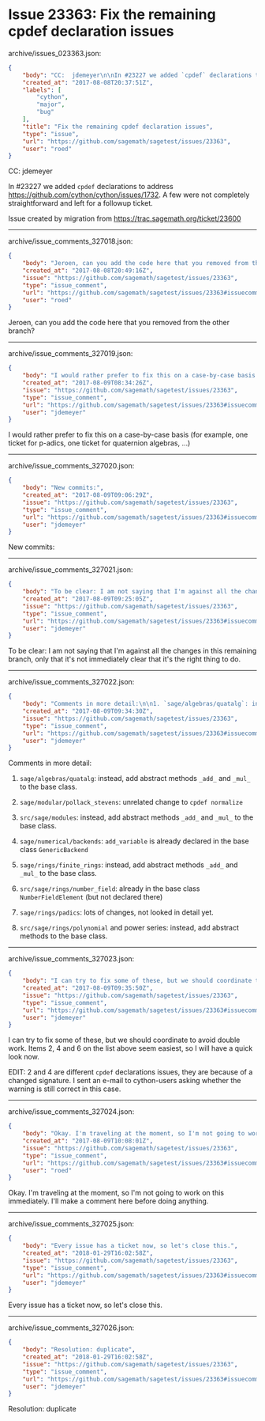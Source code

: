 # Issue 23363: Fix the remaining cpdef declaration issues

archive/issues_023363.json:
```json
{
    "body": "CC:  jdemeyer\n\nIn #23227 we added `cpdef` declarations to address https://github.com/cython/cython/issues/1732.  A few were not completely straightforward and left for a followup ticket.\n\nIssue created by migration from https://trac.sagemath.org/ticket/23600\n\n",
    "created_at": "2017-08-08T20:37:51Z",
    "labels": [
        "cython",
        "major",
        "bug"
    ],
    "title": "Fix the remaining cpdef declaration issues",
    "type": "issue",
    "url": "https://github.com/sagemath/sagetest/issues/23363",
    "user": "roed"
}
```
CC:  jdemeyer

In #23227 we added `cpdef` declarations to address https://github.com/cython/cython/issues/1732.  A few were not completely straightforward and left for a followup ticket.

Issue created by migration from https://trac.sagemath.org/ticket/23600





---

archive/issue_comments_327018.json:
```json
{
    "body": "Jeroen, can you add the code here that you removed from the other branch?",
    "created_at": "2017-08-08T20:49:16Z",
    "issue": "https://github.com/sagemath/sagetest/issues/23363",
    "type": "issue_comment",
    "url": "https://github.com/sagemath/sagetest/issues/23363#issuecomment-327018",
    "user": "roed"
}
```

Jeroen, can you add the code here that you removed from the other branch?



---

archive/issue_comments_327019.json:
```json
{
    "body": "I would rather prefer to fix this on a case-by-case basis (for example, one ticket for p-adics, one ticket for quaternion algebras, ...)",
    "created_at": "2017-08-09T08:34:26Z",
    "issue": "https://github.com/sagemath/sagetest/issues/23363",
    "type": "issue_comment",
    "url": "https://github.com/sagemath/sagetest/issues/23363#issuecomment-327019",
    "user": "jdemeyer"
}
```

I would rather prefer to fix this on a case-by-case basis (for example, one ticket for p-adics, one ticket for quaternion algebras, ...)



---

archive/issue_comments_327020.json:
```json
{
    "body": "New commits:",
    "created_at": "2017-08-09T09:06:29Z",
    "issue": "https://github.com/sagemath/sagetest/issues/23363",
    "type": "issue_comment",
    "url": "https://github.com/sagemath/sagetest/issues/23363#issuecomment-327020",
    "user": "jdemeyer"
}
```

New commits:



---

archive/issue_comments_327021.json:
```json
{
    "body": "To be clear: I am not saying that I'm against all the changes in this remaining branch, only that it's not immediately clear that it's the right thing to do.",
    "created_at": "2017-08-09T09:25:05Z",
    "issue": "https://github.com/sagemath/sagetest/issues/23363",
    "type": "issue_comment",
    "url": "https://github.com/sagemath/sagetest/issues/23363#issuecomment-327021",
    "user": "jdemeyer"
}
```

To be clear: I am not saying that I'm against all the changes in this remaining branch, only that it's not immediately clear that it's the right thing to do.



---

archive/issue_comments_327022.json:
```json
{
    "body": "Comments in more detail:\n\n1. `sage/algebras/quatalg`: instead, add abstract methods `_add_` and `_mul_` to the base class.\n\n2. `sage/modular/pollack_stevens`: unrelated change to `cpdef normalize`\n\n3. `src/sage/modules`: instead, add abstract methods `_add_` and `_mul_` to the base class.\n\n4. `sage/numerical/backends`: `add_variable` is already declared in the base class `GenericBackend`\n\n5. `sage/rings/finite_rings`: instead, add abstract methods `_add_` and `_mul_` to the base class.\n\n6. `src/sage/rings/number_field`: already in the base class `NumberFieldElement` (but not declared there)\n\n7. `sage/rings/padics`: lots of changes, not looked in detail yet.\n\n8. `src/sage/rings/polynomial` and power series: instead, add abstract methods to the base class.",
    "created_at": "2017-08-09T09:34:30Z",
    "issue": "https://github.com/sagemath/sagetest/issues/23363",
    "type": "issue_comment",
    "url": "https://github.com/sagemath/sagetest/issues/23363#issuecomment-327022",
    "user": "jdemeyer"
}
```

Comments in more detail:

1. `sage/algebras/quatalg`: instead, add abstract methods `_add_` and `_mul_` to the base class.

2. `sage/modular/pollack_stevens`: unrelated change to `cpdef normalize`

3. `src/sage/modules`: instead, add abstract methods `_add_` and `_mul_` to the base class.

4. `sage/numerical/backends`: `add_variable` is already declared in the base class `GenericBackend`

5. `sage/rings/finite_rings`: instead, add abstract methods `_add_` and `_mul_` to the base class.

6. `src/sage/rings/number_field`: already in the base class `NumberFieldElement` (but not declared there)

7. `sage/rings/padics`: lots of changes, not looked in detail yet.

8. `src/sage/rings/polynomial` and power series: instead, add abstract methods to the base class.



---

archive/issue_comments_327023.json:
```json
{
    "body": "I can try to fix some of these, but we should coordinate to avoid double work. Items 2, 4 and 6 on the list above seem easiest, so I will have a quick look now.\n\nEDIT: 2 and 4 are different `cpdef` declarations issues, they are because of a changed signature. I sent an e-mail to cython-users asking whether the warning is still correct in this case.",
    "created_at": "2017-08-09T09:35:50Z",
    "issue": "https://github.com/sagemath/sagetest/issues/23363",
    "type": "issue_comment",
    "url": "https://github.com/sagemath/sagetest/issues/23363#issuecomment-327023",
    "user": "jdemeyer"
}
```

I can try to fix some of these, but we should coordinate to avoid double work. Items 2, 4 and 6 on the list above seem easiest, so I will have a quick look now.

EDIT: 2 and 4 are different `cpdef` declarations issues, they are because of a changed signature. I sent an e-mail to cython-users asking whether the warning is still correct in this case.



---

archive/issue_comments_327024.json:
```json
{
    "body": "Okay. I'm traveling at the moment, so I'm not going to work on this immediately. I'll make a comment here before doing anything.",
    "created_at": "2017-08-09T10:08:01Z",
    "issue": "https://github.com/sagemath/sagetest/issues/23363",
    "type": "issue_comment",
    "url": "https://github.com/sagemath/sagetest/issues/23363#issuecomment-327024",
    "user": "roed"
}
```

Okay. I'm traveling at the moment, so I'm not going to work on this immediately. I'll make a comment here before doing anything.



---

archive/issue_comments_327025.json:
```json
{
    "body": "Every issue has a ticket now, so let's close this.",
    "created_at": "2018-01-29T16:02:58Z",
    "issue": "https://github.com/sagemath/sagetest/issues/23363",
    "type": "issue_comment",
    "url": "https://github.com/sagemath/sagetest/issues/23363#issuecomment-327025",
    "user": "jdemeyer"
}
```

Every issue has a ticket now, so let's close this.



---

archive/issue_comments_327026.json:
```json
{
    "body": "Resolution: duplicate",
    "created_at": "2018-01-29T16:02:58Z",
    "issue": "https://github.com/sagemath/sagetest/issues/23363",
    "type": "issue_comment",
    "url": "https://github.com/sagemath/sagetest/issues/23363#issuecomment-327026",
    "user": "jdemeyer"
}
```

Resolution: duplicate
